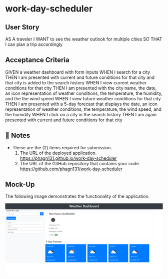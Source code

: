 # work-day-scheduler


##  User Story

AS A traveler
I WANT to see the weather outlook for multiple cities
SO THAT I can plan a trip accordingly

## Acceptance Criteria

GIVEN a weather dashboard with form inputs
WHEN I search for a city
THEN I am presented with current and future conditions for that city and that city is added to the search history
WHEN I view current weather conditions for that city
THEN I am presented with the city name, the date, an icon representation of weather conditions, the temperature, the humidity, and the the wind speed
WHEN I view future weather conditions for that city
THEN I am presented with a 5-day forecast that displays the date, an icon representation of weather conditions, the temperature, the wind speed, and the humidity
WHEN I click on a city in the search history
THEN I am again presented with current and future conditions for that city


## 📝 Notes

- These are the (2) items required for submission.
  1.  The URL of the deployed application. 
      https://phagn131.github.io/work-day-scheduler
  2.  The URL of the GitHub repository that contains your code. 
      https://github.com/phagn131/work-day-scheduler


## Mock-Up
The following image demonstrates the functionality of the application:

![Work Day Scheduler](/assets/images/weather-img-2.png)